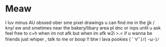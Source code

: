 # Meaw
I luv minus AU
obssed ober sme pixel drawings
u can find me in the jjk / kny/ ew and smetimes near the bakery/libary area
pl dnc or inps until u ask
feel free to c+h when im not afk
but when im afk w2i >.<
if u wanna be friends just whiper , talk to me or boop !!
btw i lava pookies
( ﾟ∀ﾟ)ﾉ( ･ω･)ﾉ